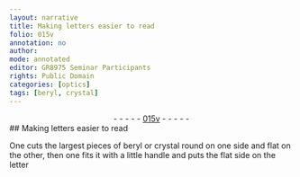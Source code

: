 ```yaml
---
layout: narrative
title: Making letters easier to read
folio: 015v
annotation: no
author:
mode: annotated
editor: GR8975 Seminar Participants
rights: Public Domain
categories: [optics]
tags: [beryl, crystal]
---
```


 <div class="folio" align="center">- - - - - <a href="http://gallica.bnf.fr/ark:/12148/btv1b10500001g/f36.item" target="_blank">015v</a> - - - - - </div>  <span class="activity"></span> 
## Making letters easier to read

 
One cuts the largest pieces of <span class="material">beryl</span> or <span class="material">crystal</span> round on one side and flat on the other, then one fits it with a little handle and puts the flat side on the letter
 